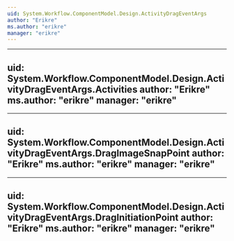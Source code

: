 ```yaml
---
uid: System.Workflow.ComponentModel.Design.ActivityDragEventArgs
author: "Erikre"
ms.author: "erikre"
manager: "erikre"
---
```


---
uid: System.Workflow.ComponentModel.Design.ActivityDragEventArgs.Activities
author: "Erikre"
ms.author: "erikre"
manager: "erikre"
---

---
uid: System.Workflow.ComponentModel.Design.ActivityDragEventArgs.DragImageSnapPoint
author: "Erikre"
ms.author: "erikre"
manager: "erikre"
---

---
uid: System.Workflow.ComponentModel.Design.ActivityDragEventArgs.DragInitiationPoint
author: "Erikre"
ms.author: "erikre"
manager: "erikre"
---

